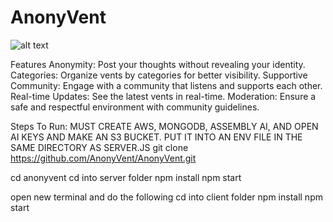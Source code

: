 # AnonyVent
![alt text](https://images.freeimages.com/image/previews/05c/retro-tape-icon-png-5694076.png?fmt=webp&w=500)

Features
Anonymity: Post your thoughts without revealing your identity.
Categories: Organize vents by categories for better visibility.
Supportive Community: Engage with a community that listens and supports each other.
Real-time Updates: See the latest vents in real-time.
Moderation: Ensure a safe and respectful environment with community guidelines.

Steps To Run:
MUST CREATE AWS, MONGODB, ASSEMBLY AI, AND OPEN AI KEYS AND MAKE AN S3 BUCKET. PUT IT INTO AN ENV FILE IN THE SAME DIRECTORY AS SERVER.JS 
git clone https://github.com/AnonyVent/AnonyVent.git

cd anonyvent
cd into server folder
npm install
npm start

open new terminal and do the following 
cd into client folder
npm install
npm start

